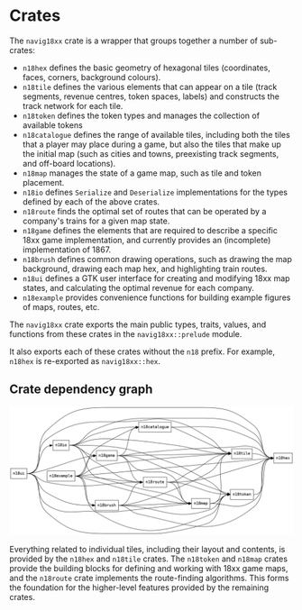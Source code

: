 # Crates

The ``navig18xx`` crate is a wrapper that groups together a number of sub-crates:

- ``n18hex`` defines the basic geometry of hexagonal tiles (coordinates, faces, corners, background colours).
- ``n18tile`` defines the various elements that can appear on a tile (track segments, revenue centres, token spaces, labels) and constructs the track network for each tile.
- ``n18token`` defines the token types and manages the collection of available tokens
- ``n18catalogue`` defines the range of available tiles, including both the tiles that a player may place during a game, but also the tiles that make up the initial map (such as cities and towns, preexisting track segments, and off-board locations).
- ``n18map`` manages the state of a game map, such as tile and token placement.
- ``n18io`` defines ``Serialize`` and ``Deserialize`` implementations for the types defined by each of the above crates.
- ``n18route`` finds the optimal set of routes that can be operated by a company's trains for a given map state.
- ``n18game`` defines the elements that are required to describe a specific 18xx game implementation, and currently provides an (incomplete) implementation of 1867.
- ``n18brush`` defines common drawing operations, such as drawing the map background, drawing each map hex, and highlighting train routes.
- ``n18ui`` defines a GTK user interface for creating and modifying 18xx map states, and calculating the optimal revenue for each company.
- ``n18example`` provides convenience functions for building example figures of maps, routes, etc.

The ``navig18xx`` crate exports the main public types, traits, values, and functions from these crates in the ``navig18xx::prelude`` module.

It also exports each of these crates without the ``n18`` prefix.
For example, ``n18hex`` is re-exported as ``navig18xx::hex``.

## Crate dependency graph

![The crate dependency graph](dependencies.png)

Everything related to individual tiles, including their layout and contents, is provided by the `n18hex` and `n18tile` crates.
The `n18token` and `n18map` crates provide the building blocks for defining and working with 18xx game maps, and the `n18route` crate implements the route-finding algorithms.
This forms the foundation for the higher-level features provided by the remaining crates.

